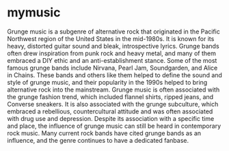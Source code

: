 # mymusic
Grunge music is a subgenre of alternative rock that originated in the Pacific Northwest region of the United States in the mid-1980s.
It is known for its heavy, distorted guitar sound and bleak, introspective lyrics.
Grunge bands often drew inspiration from punk rock and heavy metal, and many of them embraced a DIY ethic and an anti-establishment stance.
Some of the most famous grunge bands include Nirvana, Pearl Jam, Soundgarden, and Alice in Chains. 
These bands and others like them helped to define the sound and style of grunge music, 
and their popularity in the 1990s helped to bring alternative rock into the mainstream.
Grunge music is often associated with the grunge fashion trend, which included flannel shirts, ripped jeans, and Converse sneakers. 
It is also associated with the grunge subculture, which embraced a rebellious, countercultural attitude and was often associated with drug use and depression.
Despite its association with a specific time and place, the influence of grunge music can still be heard in contemporary rock music. 
Many current rock bands have cited grunge bands as an influence, and the genre continues to have a dedicated fanbase.
